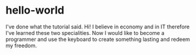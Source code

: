 # hello-world
I've done what the tutorial said.
Hi!
I believe in economy and in IT therefore I've learned these two specialities. Now I would like to become a programmer and use the keyboard to create something lasting and redeem my freedom. 
